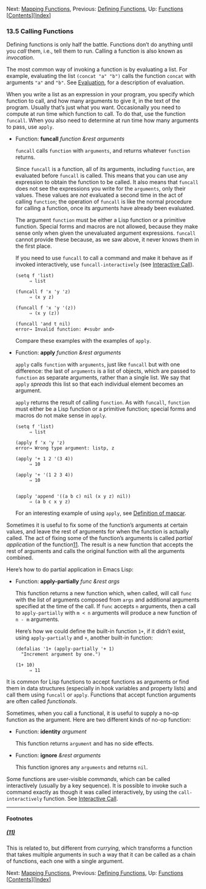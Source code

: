 <!-- This is the GNU Emacs Lisp Reference Manual
corresponding to Emacs version 27.2.

Copyright (C) 1990-1996, 1998-2021 Free Software Foundation,
Inc.

Permission is granted to copy, distribute and/or modify this document
under the terms of the GNU Free Documentation License, Version 1.3 or
any later version published by the Free Software Foundation; with the
Invariant Sections being "GNU General Public License," with the
Front-Cover Texts being "A GNU Manual," and with the Back-Cover
Texts as in (a) below.  A copy of the license is included in the
section entitled "GNU Free Documentation License."

(a) The FSF's Back-Cover Text is: "You have the freedom to copy and
modify this GNU manual.  Buying copies from the FSF supports it in
developing GNU and promoting software freedom." -->

<!-- Created by GNU Texinfo 6.7, http://www.gnu.org/software/texinfo/ -->

Next: [Mapping Functions](Mapping-Functions.html), Previous: [Defining Functions](Defining-Functions.html), Up: [Functions](Functions.html)   \[[Contents](index.html#SEC_Contents "Table of contents")]\[[Index](Index.html "Index")]

### 13.5 Calling Functions

Defining functions is only half the battle. Functions don’t do anything until you *call* them, i.e., tell them to run. Calling a function is also known as *invocation*.

The most common way of invoking a function is by evaluating a list. For example, evaluating the list `(concat "a" "b")` calls the function `concat` with arguments `"a"` and `"b"`. See [Evaluation](Evaluation.html), for a description of evaluation.

When you write a list as an expression in your program, you specify which function to call, and how many arguments to give it, in the text of the program. Usually that’s just what you want. Occasionally you need to compute at run time which function to call. To do that, use the function `funcall`. When you also need to determine at run time how many arguments to pass, use `apply`.

*   Function: **funcall** *function \&rest arguments*

    `funcall` calls `function` with `arguments`, and returns whatever `function` returns.

    Since `funcall` is a function, all of its arguments, including `function`, are evaluated before `funcall` is called. This means that you can use any expression to obtain the function to be called. It also means that `funcall` does not see the expressions you write for the `arguments`, only their values. These values are *not* evaluated a second time in the act of calling `function`; the operation of `funcall` is like the normal procedure for calling a function, once its arguments have already been evaluated.

    The argument `function` must be either a Lisp function or a primitive function. Special forms and macros are not allowed, because they make sense only when given the unevaluated argument expressions. `funcall` cannot provide these because, as we saw above, it never knows them in the first place.

    If you need to use `funcall` to call a command and make it behave as if invoked interactively, use `funcall-interactively` (see [Interactive Call](Interactive-Call.html)).

        (setq f 'list)
             ⇒ list

    <!---->

        (funcall f 'x 'y 'z)
             ⇒ (x y z)

    <!---->

        (funcall f 'x 'y '(z))
             ⇒ (x y (z))

    <!---->

        (funcall 'and t nil)
        error→ Invalid function: #<subr and>

    Compare these examples with the examples of `apply`.

<!---->

*   Function: **apply** *function \&rest arguments*

    `apply` calls `function` with `arguments`, just like `funcall` but with one difference: the last of `arguments` is a list of objects, which are passed to `function` as separate arguments, rather than a single list. We say that `apply` *spreads* this list so that each individual element becomes an argument.

    `apply` returns the result of calling `function`. As with `funcall`, `function` must either be a Lisp function or a primitive function; special forms and macros do not make sense in `apply`.

        (setq f 'list)
             ⇒ list

    <!---->

        (apply f 'x 'y 'z)
        error→ Wrong type argument: listp, z

    <!---->

        (apply '+ 1 2 '(3 4))
             ⇒ 10

    <!---->

        (apply '+ '(1 2 3 4))
             ⇒ 10

    ```
    ```

        (apply 'append '((a b c) nil (x y z) nil))
             ⇒ (a b c x y z)

    For an interesting example of using `apply`, see [Definition of mapcar](Mapping-Functions.html#Definition-of-mapcar).

Sometimes it is useful to fix some of the function’s arguments at certain values, and leave the rest of arguments for when the function is actually called. The act of fixing some of the function’s arguments is called *partial application* of the function[11](#FOOT11). The result is a new function that accepts the rest of arguments and calls the original function with all the arguments combined.

Here’s how to do partial application in Emacs Lisp:

*   Function: **apply-partially** *func \&rest args*

    This function returns a new function which, when called, will call `func` with the list of arguments composed from `args` and additional arguments specified at the time of the call. If `func` accepts `n` arguments, then a call to `apply-partially` with `m < n`<!-- /@w --> arguments will produce a new function of `n - m`<!-- /@w --> arguments.

    Here’s how we could define the built-in function `1+`, if it didn’t exist, using `apply-partially` and `+`, another built-in function:

        (defalias '1+ (apply-partially '+ 1)
          "Increment argument by one.")

    <!---->

        (1+ 10)
             ⇒ 11

It is common for Lisp functions to accept functions as arguments or find them in data structures (especially in hook variables and property lists) and call them using `funcall` or `apply`. Functions that accept function arguments are often called *functionals*.

Sometimes, when you call a functional, it is useful to supply a no-op function as the argument. Here are two different kinds of no-op function:

*   Function: **identity** *argument*

    This function returns `argument` and has no side effects.

<!---->

*   Function: **ignore** *\&rest arguments*

    This function ignores any `arguments` and returns `nil`.

Some functions are user-visible *commands*, which can be called interactively (usually by a key sequence). It is possible to invoke such a command exactly as though it was called interactively, by using the `call-interactively` function. See [Interactive Call](Interactive-Call.html).

***

#### Footnotes

##### [(11)](#DOCF11)

This is related to, but different from *currying*, which transforms a function that takes multiple arguments in such a way that it can be called as a chain of functions, each one with a single argument.

Next: [Mapping Functions](Mapping-Functions.html), Previous: [Defining Functions](Defining-Functions.html), Up: [Functions](Functions.html)   \[[Contents](index.html#SEC_Contents "Table of contents")]\[[Index](Index.html "Index")]
